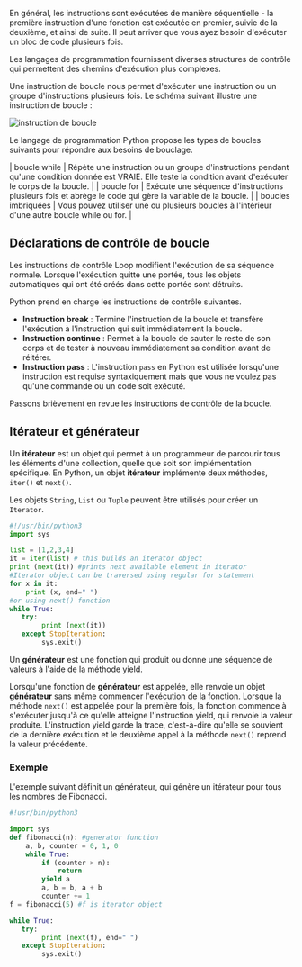 En général, les instructions sont exécutées de manière séquentielle - la première instruction d'une fonction est exécutée en premier, suivie de la deuxième, et ainsi de suite. Il peut arriver que vous ayez besoin d'exécuter un bloc de code plusieurs fois.

Les langages de programmation fournissent diverses structures de contrôle qui permettent des chemins d'exécution plus complexes.

Une instruction de boucle nous permet d'exécuter une instruction ou un groupe d'instructions plusieurs fois. Le schéma suivant illustre une instruction de boucle :

![instruction de boucle](https://raw.githubusercontent.com/Microleadoff/content/master/lang/fr/courses/D%C3%A9veloppement%20G%C3%A9n%C3%A9rique/Python/courses/0230%20-%20Boucles/images/image1.jpg)

Le langage de programmation Python propose les types de boucles suivants pour répondre aux besoins de bouclage.

| boucle while | Répète une instruction ou un groupe d'instructions pendant qu'une condition donnée est VRAIE. Elle teste la condition avant d'exécuter le corps de la boucle. |
| boucle for | Exécute une séquence d'instructions plusieurs fois et abrège le code qui gère la variable de la boucle. |
| boucles imbriquées | Vous pouvez utiliser une ou plusieurs boucles à l'intérieur d'une autre boucle while ou for. |

## Déclarations de contrôle de boucle

Les instructions de contrôle Loop modifient l'exécution de sa séquence normale. Lorsque l'exécution quitte une portée, tous les objets automatiques qui ont été créés dans cette portée sont détruits.

Python prend en charge les instructions de contrôle suivantes.

- **Instruction break** : Termine l'instruction de la boucle et transfère l'exécution à l'instruction qui suit immédiatement la boucle.
- **Instruction continue** : Permet à la boucle de sauter le reste de son corps et de tester à nouveau immédiatement sa condition avant de réitérer.
- **Instruction pass** : L'instruction ```pass``` en Python est utilisée lorsqu'une instruction est requise syntaxiquement mais que vous ne voulez pas qu'une commande ou un code soit exécuté.

Passons brièvement en revue les instructions de contrôle de la boucle.

## Itérateur et générateur

Un **itérateur** est un objet qui permet à un programmeur de parcourir tous les éléments d'une collection, quelle que soit son implémentation spécifique. En Python, un objet **itérateur** implémente deux méthodes, ```iter()``` et ```next()```.

Les objets ```String```, ```List``` ou ```Tuple``` peuvent être utilisés pour créer un ```Iterator```.

```python
#!/usr/bin/python3
import sys

list = [1,2,3,4]
it = iter(list) # this builds an iterator object
print (next(it)) #prints next available element in iterator
#Iterator object can be traversed using regular for statement
for x in it:
    print (x, end=" ")
#or using next() function
while True:
   try:
        print (next(it))
   except StopIteration:
        sys.exit()
```

Un **générateur** est une fonction qui produit ou donne une séquence de valeurs à l'aide de la méthode yield.

Lorsqu'une fonction de **générateur** est appelée, elle renvoie un objet **générateur** sans même commencer l'exécution de la fonction. Lorsque la méthode ```next()``` est appelée pour la première fois, la fonction commence à s'exécuter jusqu'à ce qu'elle atteigne l'instruction yield, qui renvoie la valeur produite. L'instruction yield garde la trace, c'est-à-dire qu'elle se souvient de la dernière exécution et le deuxième appel à la méthode ```next()``` reprend la valeur précédente.

### Exemple

L'exemple suivant définit un générateur, qui génère un itérateur pour tous les nombres de Fibonacci.

```python
#!usr/bin/python3

import sys
def fibonacci(n): #generator function
    a, b, counter = 0, 1, 0
    while True:
        if (counter > n): 
            return
        yield a
        a, b = b, a + b
        counter += 1
f = fibonacci(5) #f is iterator object

while True:
   try:
        print (next(f), end=" ")
   except StopIteration:
        sys.exit()
```